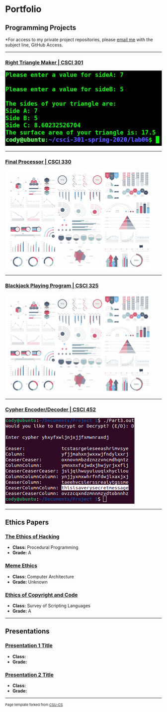 Portfolio
=========

Programming Projects
--------------------

*For access to my private project repositories, please [email me](mailto:example@csustudent.net?subject=GitHub%20Access) with the subject line, GitHub Access.

---
### [Right Triangle Maker | CSCI 301](project1)

![Project 1 Thumbnail Name](images/RightTriangle2.JPG)

---
### [Final Processor | CSCI 330](project1)

![Project 2 Thumbnail Name](images/dummy_thumbnail.jpg)

---
### [Blackjack Playing Program | CSCI 325](project1)

![Project 3 Thumbnail Name](images/dummy_thumbnail.jpg)

---
### [Cypher Encoder/Decoder | CSCI 452](project1)

![Project 4 Thumbnail Name](images/CypherThumbnail.png)

---

Ethics Papers
-------------

### [The Ethics of Hacking](/pdf/Ethics_Paper_Procedural_Programming.pdf)

-   **Class:** Procedural Programming
-   **Grade:** A

### [Meme Ethics](/pdf/Ethics_Paper_Architecture.pdf)

-   **Class:** Computer Architecture
-   **Grade:** Unknown

### [Ethics of Copyright and Code](/pdf/Ethics_Paper_Scripting.pdf)

-   **Class:** Survey of Scripting Languages
-   **Grade:** A

---

Presentations
-------------

### [Presentation 1 Title](/pdf/sample_presentation.pdf)

- **Class:** 
- **Grade:**


### [Presentation 2 Title](/pdf/sample_presentation.pdf)

- **Class:** 
- **Grade:**

---

<p style="font-size:11px">Page template forked from <a href="https://github.com/csu-cs/csci-portfolio">CSU-CS</a></p>
<!-- Remove above link if you don't want to attributive -->
